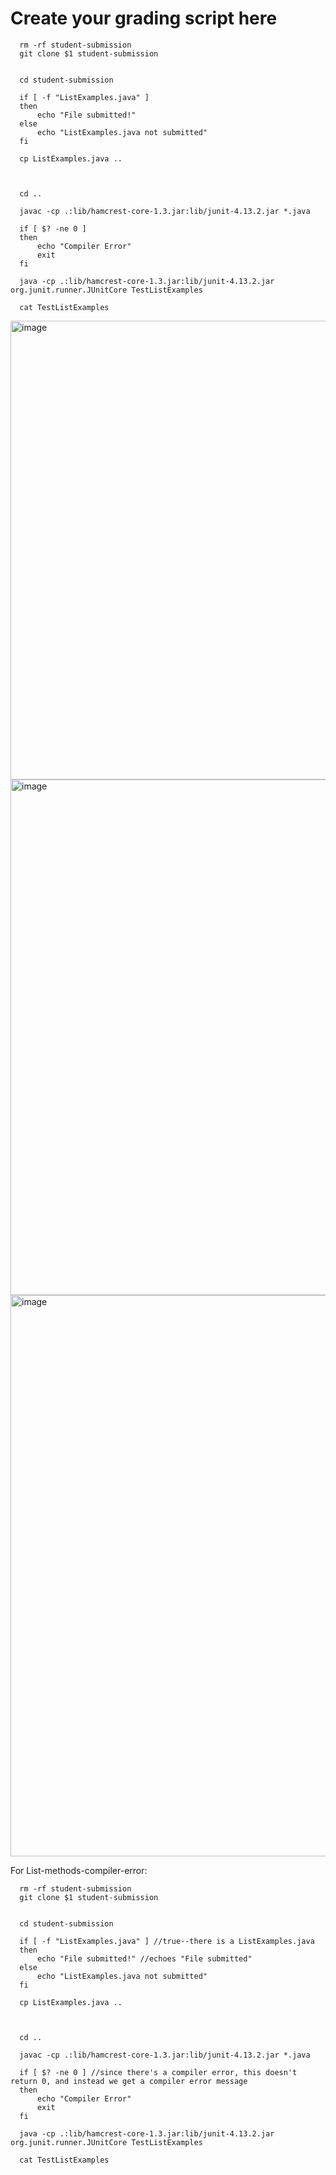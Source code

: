 # Create your grading script here


      rm -rf student-submission
      git clone $1 student-submission


      cd student-submission

      if [ -f "ListExamples.java" ]
      then 
          echo "File submitted!"
      else 
          echo "ListExamples.java not submitted" 
      fi

      cp ListExamples.java ..



      cd ..

      javac -cp .:lib/hamcrest-core-1.3.jar:lib/junit-4.13.2.jar *.java

      if [ $? -ne 0 ]
      then
          echo "Compiler Error"
          exit
      fi

      java -cp .:lib/hamcrest-core-1.3.jar:lib/junit-4.13.2.jar org.junit.runner.JUnitCore TestListExamples

      cat TestListExamples
      
   <img width="734" alt="image" src="https://user-images.githubusercontent.com/103080777/204367718-6e2c0bde-083c-48d5-8c0e-ab76c625abc1.png">

<img width="825" alt="image" src="https://user-images.githubusercontent.com/103080777/204367914-bb4c6ea0-7da8-4844-8065-5d98236874ef.png">

<img width="898" alt="image" src="https://user-images.githubusercontent.com/103080777/204368028-358d8b8f-0559-4395-b261-aab565c551e8.png">


For List-methods-compiler-error:

      rm -rf student-submission
      git clone $1 student-submission


      cd student-submission

      if [ -f "ListExamples.java" ] //true--there is a ListExamples.java
      then 
          echo "File submitted!" //echoes "File submitted"
      else 
          echo "ListExamples.java not submitted" 
      fi

      cp ListExamples.java ..



      cd ..

      javac -cp .:lib/hamcrest-core-1.3.jar:lib/junit-4.13.2.jar *.java

      if [ $? -ne 0 ] //since there's a compiler error, this doesn't return 0, and instead we get a compiler error message
      then
          echo "Compiler Error"
          exit
      fi

      java -cp .:lib/hamcrest-core-1.3.jar:lib/junit-4.13.2.jar org.junit.runner.JUnitCore TestListExamples

      cat TestListExamples




